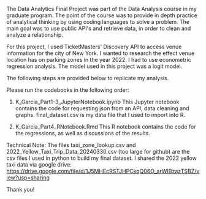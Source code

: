 The Data Analytics Final Project was part of the Data Analysis course in my graduate program. The point of the course was to provide in depth practice of analytical thinking by using coding languages to solve a problem. The main goal was to use public API's and retrieve data, in order to clean and analyze a relationship. 

For this project, I used TicketMasters' Discovery API to access venue information for the city of New York. I wanted to research the effect venue location has on parking zones in the year 2022. I had to use econometric regression analysis. The model used in this project was a logit model.  

The following steps are provided below to replicate my analysis.

Please run the codebooks in the following order:

1. K_Garcia_Part1-3_JupyterNotebook.ipynb
  This Jupyter notebook contains the code for requesting json from an API, data cleaning and graphs.
  final_dataset.csv is my data file that I used to import into R. 

2. K_Garcia_Part4_RNotebook.Rmd
This R notebook contains the code for the regressions, as well as discussions of the results.

Technical Note: The files taxi_zone_lookup.csv and 2022_Yellow_Taxi_Trip_Data_20240330.csv (too large for github) are the csv files I used in python to build my final dataset.
  I shared the 2022 yellow taxi data via google drive: https://drive.google.com/file/d/1J5MHEcRSTJHPCkqQ06O_arWIBzazTSBZ/view?usp=sharing

Thank you!
